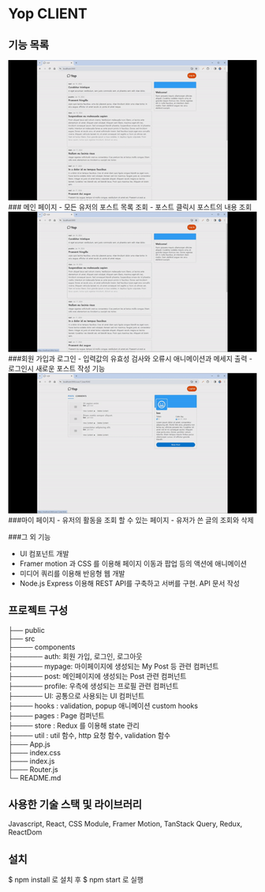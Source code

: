 # Yop CLIENT

## 기능 목록

<img src="./public/main.gif">
### 메인 페이지
- 모든 유저의 포스트 목록 조회
- 포스트 클릭시 포스트의 내용 조회

<img src="./public/signup.gif">
###회원 가입과 로그인
- 입력값의 유효성 검사와 오류시 애니메이션과 메세지 출력
- 로그인시 새로운 포스트 작성 기능

<img src="./public/mypage.gif">
###마이 페이지
- 유저의 활동을 조회 할 수 있는 페이지
- 유저가 쓴 글의 조회와 삭제

###그 외 기능

- UI 컴포넌트 개발
- Framer motion 과 CSS 를 이용해 페이지 이동과 팝업 등의 액션에 애니메이션
- 미디어 쿼리를 이용해 반응형 웹 개발
- Node.js Express 이용해 REST API를 구축하고 서버를 구현. API 문서 작성

## 프로젝트 구성

├── public<br/>
├── src<br/>
├──── components<br/>
├────── auth: 회원 가입, 로그인, 로그아웃<br/>
├────── mypage: 마이페이지에 생성되는 My Post 등 관련 컴퍼넌트<br/>
├────── post: 메인페이지에 생성되는 Post 관련 컴퍼넌트<br/>
├────── profile: 우측에 생성되는 프로필 관련 컴퍼넌트<br/>
├────── UI: 공통으로 사용되는 UI 컴퍼넌트<br/>
├──── hooks : validation, popup 애니메이션 custom hooks<br/>
├──── pages : Page 컴퍼넌트<br/>
├──── store : Redux 를 이용해 state 관리<br/>
├──── util : util 함수, http 요청 함수, validation 함수<br/>
├─── App.js<br/>
├─── index.css<br/>
├─── index.js<br/>
├─── Router.js<br/>
└─ README.md<br/>

## 사용한 기술 스택 및 라이브러리

Javascript, React, CSS Module, Framer Motion, TanStack Query, Redux, ReactDom

## 설치

$ npm install 로 설치 후 $ npm start 로 실행
